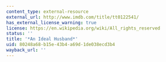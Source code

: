 ```yaml
---
content_type: external-resource
external_url: http://www.imdb.com/title/tt0122541/
has_external_license_warning: true
license: https://en.wikipedia.org/wiki/All_rights_reserved
status: ''
title: '*An Ideal Husband*'
uid: 80248a68-b15e-43b4-a69d-1de038ecd3b4
wayback_url: ''
---
```

